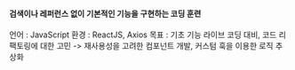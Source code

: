#### 검색이나 레퍼런스 없이 기본적인 기능을 구현하는 코딩 훈련

언어 : JavaScript
환경 : ReactJS, Axios
목표 : 기초 기능 라이브 코딩 대비, 코드 리팩토링에 대한 고민 -> 재사용성을 고려한 컴포넌트 개발, 커스텀 훅을 이용한 로직 추상화
